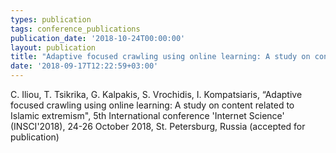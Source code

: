 ```yaml
---
types: publication
tags: conference_publications
publication_date: '2018-10-24T00:00:00'
layout: publication
title: "Adaptive focused crawling using online learning: A study on content related to Islamic extremism"
date: '2018-09-17T12:22:59+03:00'
---
```

C. Iliou, T. Tsikrika, G. Kalpakis, S. Vrochidis, I. Kompatsiaris, “Adaptive focused crawling using online learning: A study on content related to Islamic extremism", 5th International conference 'Internet Science' (INSCI'2018), 24-26 October 2018, St. Petersburg, Russia (accepted for publication)

